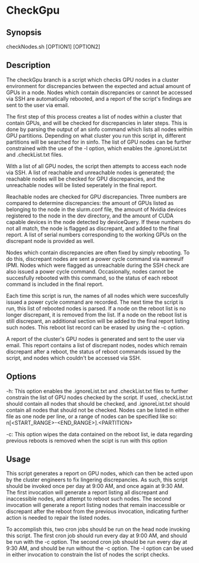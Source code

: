 # CheckGpu
## Synopsis
checkNodes.sh [OPTION1] [OPTION2]

## Description
The checkGpu branch is a script which checks GPU nodes in a cluster environment for discrepancies between the expected and actual amount of GPUs in a node. Nodes which contain discrepancies or cannot be accessed via SSH are automatically rebooted, and a report of the script's findings are sent to the user via email.

The first step of this process creates a list of nodes within a cluster that contain GPUs, and will be checked for discrepancies in later steps. This is done by parsing the output of an sinfo command which lists all nodes within GPU partitions. Depending on what cluster you run this script in, different partitions will be searched for in sinfo. The list of GPU nodes can be further constrained with the use of the -l option, which enables the .ignoreList.txt and .checkList.txt files. 

With a list of all GPU nodes, the script then attempts to access each node via SSH. A list of reachable and unreachable nodes is generated; the reachable nodes will be checked for GPU discrepancies, and the unreachable nodes will be listed seperately in the final report.

Reachable nodes are checked for GPU discrepancies. Three numbers are compared to determine discrepancies: the amount of GPUs listed as belonging to the node in the slurm.conf file, the amount of Nvidia devices registered to the node in the dev directory, and the amount of CUDA capable devices in the node detected by deviceQuery. If these numbers do not all match, the node is flagged as discrepant, and added to the final report. A list of serial numbers corresponding to the working GPUs on the discrepant node is provided as well.

Nodes which contain discrepancies are often fixed by simply rebooting. To do this, discrepant nodes are sent a power cycle command via warewulf IPMI. Nodes which were flagged as unreachable during the SSH check are also issued a power cycle command. Occasionally, nodes cannot be succesfully rebooted with this command, so the status of each reboot command is included in the final report.

Each time this script is run, the names of all nodes which were succesfully issued a power cycle command are recorded. The next time the script is run, this list of rebooted nodes is parsed. If a node on the reboot list is no longer discrepant, it is removed from the list. If a node on the reboot list is still discrepant, an additional section will be added to the final report listing such nodes. This reboot list record can be erased by using the -c option.

A report of the cluster's GPU nodes is generated and sent to the user via email. This report contains a list of discrepant nodes, nodes which remain discrepant after a reboot, the status of reboot commands issued by the script, and nodes which couldn't be accessed via SSH.

## Options
-h: This option enables the .ignoreList.txt and .checkList.txt files to further constrain the list of GPU nodes checked by the script. If used, .checkList.txt should contain all nodes that should be checked, and .ignoreList.txt should contain all nodes that should not be checked. Nodes can be listed in either file as one node per line, or a range of nodes can be specified like so: n[<START_RANGE>-<END_RANGE>].\<PARTITION>

-c: This option wipes the data contained on the reboot list, ie data regarding previous reboots is removed when the scipt is run with this option

## Usage
This script generates a report on GPU nodes, which can then be acted upon by the cluster engineers to fix lingering discrepancies. As such, this script should be invoked once per day at 9:00 AM, and once again at 9:30 AM. The first invocation will generate a report listing all discrepant and inaccessible nodes, and attempt to reboot such nodes. The second invocation will generate a report listing nodes that remain inaccessible or discrepant after the reboot from the previous invocation, indicating further action is needed to repair the listed nodes. 

To accomplish this, two cron jobs should be run on the head node invoking this script. The first cron job should run every day at 9:00 AM, and should be run with the -c option. The second cron job should be run every day at 9:30 AM, and should be run without the -c option. The -l option can be used in either invocation to constrain the list of nodes the script checks.